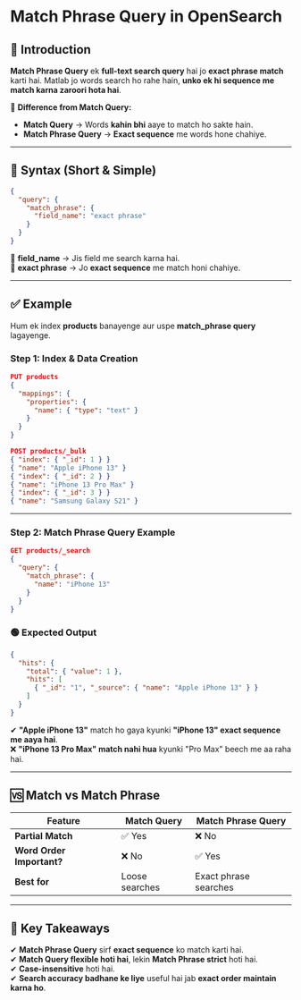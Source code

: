# **Match Phrase Query in OpenSearch**  

## **📌 Introduction**  
**Match Phrase Query** ek **full-text search query** hai jo **exact phrase match** karti hai. Matlab jo words search ho rahe hain, **unko ek hi sequence me match karna zaroori hota hai**.  

🛑 **Difference from Match Query:**  
- **Match Query** → Words **kahin bhi** aaye to match ho sakte hain.  
- **Match Phrase Query** → **Exact sequence** me words hone chahiye.  

---

## **📌 Syntax (Short & Simple)**  
```json
{
  "query": {
    "match_phrase": {
      "field_name": "exact phrase"
    }
  }
}
```
🔹 **field_name** → Jis field me search karna hai.  
🔹 **exact phrase** → Jo **exact sequence** me match honi chahiye.  

---

## **✅ Example**  
Hum ek index **products** banayenge aur uspe **match_phrase query** lagayenge.

### **Step 1: Index & Data Creation**
```json
PUT products
{
  "mappings": {
    "properties": {
      "name": { "type": "text" }
    }
  }
}
```

```json
POST products/_bulk
{ "index": { "_id": 1 } }
{ "name": "Apple iPhone 13" }
{ "index": { "_id": 2 } }
{ "name": "iPhone 13 Pro Max" }
{ "index": { "_id": 3 } }
{ "name": "Samsung Galaxy S21" }
```

---

### **Step 2: Match Phrase Query Example**
```json
GET products/_search
{
  "query": {
    "match_phrase": {
      "name": "iPhone 13"
    }
  }
}
```

### **🟢 Expected Output**
```json
{
  "hits": {
    "total": { "value": 1 },
    "hits": [
      { "_id": "1", "_source": { "name": "Apple iPhone 13" } }
    ]
  }
}
```
✔ **"Apple iPhone 13"** match ho gaya kyunki **"iPhone 13" exact sequence me aaya hai**.  
❌ **"iPhone 13 Pro Max" match nahi hua** kyunki "Pro Max" beech me aa raha hai.  

---

## **🆚 Match vs Match Phrase**
| Feature          | Match Query | Match Phrase Query |
|-----------------|------------|--------------------|
| **Partial Match** | ✅ Yes | ❌ No |
| **Word Order Important?** | ❌ No | ✅ Yes |
| **Best for** | Loose searches | Exact phrase searches |

---

## **📌 Key Takeaways**  
✔ **Match Phrase Query** sirf **exact sequence** ko match karti hai.  
✔ **Match Query flexible hoti hai**, lekin **Match Phrase strict** hoti hai.  
✔ **Case-insensitive** hoti hai.  
✔ **Search accuracy badhane ke liye** useful hai jab **exact order maintain karna ho**.  

